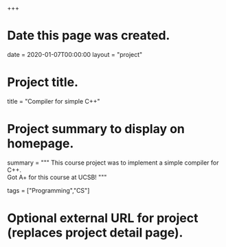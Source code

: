 +++
# Date this page was created.
date = 2020-01-07T00:00:00
layout = "project"

# Project title.
title = "Compiler for simple C++"

# Project summary to display on homepage.
summary = """
 This course project was to implement a simple compiler for C++. <br>
 Got A+ for this course at UCSB!
 """

tags = ["Programming","CS"]


# Optional external URL for project (replaces project detail page).
<!---
external_link = ""
+++

In UCSB, I took the course CS160 and finished the projects. It contained 6 projects. The first two of 
them are individual missions. Project 3-6 are an intact task. <br><br>
In project 2, I implemented an independent scanner and LL(1) parser without any tools. But we
were provided with the main structure of the code. We just needed to fill in the important parts. <br><br>
For the following projects, I used lex and yacc (these are fornt-end generators) to build LR parsers.
Project 4 was relatively easy. We built an abstract syntax tree (AST) and got familiar with the AST classes
of the project and Yacc's actions. This step could make the semantic analysis and code generation
easier.  <br><br>
Project 5 was to analyze semantic properties of C++ programs and perform type checking. There are many
checks which I needed to do: more than one main function, main() has no arguments, duplicate procedures,
duplicate variables, undefined procedures and so on. <br><br>
To finish the whole project, the last step was to generate X86 code from the C++ programs in
project 6. <br><br>
There is no doubt that the projects for CS160 are really well designed. I have really learnt a lot from all
of them! If you are interested in them, click
[here](https://sites.cs.ucsb.edu/~chris/teaching/cs160/index.html) (Actually my instructor was Assistant
Professor Yufei Ding, however her url for this course is not working these days. Luckily, I found the 
requirements for the course projects from Professor Kruegel which are similar to what I have worked
on).
Meanwhile, you could find my solutions for the homework
[here](https://github.com/pengzhi1998/Compiler-for-simple-cpp-of-UCSB-CS160). I didn't got full score for
P2. <br>
--->
